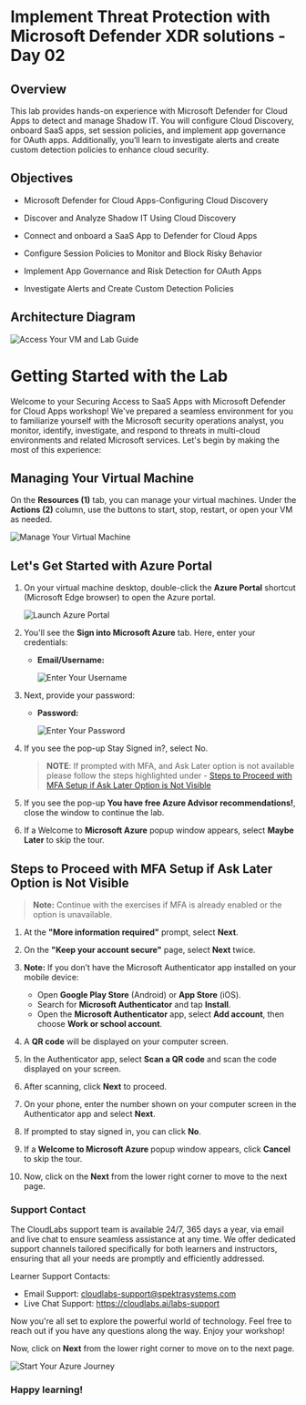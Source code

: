 # Implement Threat Protection with Microsoft Defender XDR solutions - Day 02

## Overview

This lab provides hands-on experience with Microsoft Defender for Cloud Apps to detect and manage Shadow IT. You will configure Cloud Discovery, onboard SaaS apps, set session policies, and implement app governance for OAuth apps. Additionally, you’ll learn to investigate alerts and create custom detection policies to enhance cloud security.

## Objectives

- Microsoft Defender for Cloud Apps-Configuring Cloud Discovery 

- Discover and Analyze Shadow IT Using Cloud Discovery 

- Connect and onboard a SaaS App to Defender for Cloud Apps 

- Configure Session Policies to Monitor and Block Risky Behavior 

- Implement App Governance and Risk Detection for OAuth Apps 

- Investigate Alerts and Create Custom Detection Policies 

## Architecture Diagram

 ![Access Your VM and Lab Guide](./media/arch2.png)

# Getting Started with the Lab
 
Welcome to your Securing Access to SaaS Apps with Microsoft Defender for Cloud Apps workshop! We've prepared a seamless environment for you to familiarize yourself with the Microsoft security operations analyst, you monitor, identify, investigate, and respond to threats in multi-cloud environments and related Microsoft services. Let's begin by making the most of this experience:
 
## Managing Your Virtual Machine
 
On the **Resources (1)** tab, you can manage your virtual machines. Under the **Actions (2)** column, use the buttons to start, stop, restart, or open your VM as needed.  
 
![Manage Your Virtual Machine](./media/cor_gs_r_4.png)

## Let's Get Started with Azure Portal
 
1. On your virtual machine desktop, double-click the **Azure Portal** shortcut (Microsoft Edge browser) to open the Azure portal.
 
    ![Launch Azure Portal](./media/cor_gs_r_2.png)

2. You'll see the **Sign into Microsoft Azure** tab. Here, enter your credentials:
 
   - **Email/Username:** <inject key="AzureAdUserEmail"></inject>
 
     ![Enter Your Username](./media/gst6.png)
 
3. Next, provide your password:
 
   - **Password:** <inject key="AzureAdUserPassword"></inject>
 
     ![Enter Your Password](./media/gst7.png)

1. If you see the pop-up Stay Signed in?, select No.

   > **NOTE**: If prompted with MFA, and Ask Later option is not available please follow the steps highlighted under - [Steps to Proceed with MFA Setup if Ask Later Option is Not Visible](#steps-to-proceed-with-mfa-setup-if-ask-later-option-is-not-visible)

1. If you see the pop-up **You have free Azure Advisor recommendations!**, close the window to continue the lab.

1. If a Welcome to **Microsoft Azure** popup window appears, select **Maybe Later** to skip the tour.

## Steps to Proceed with MFA Setup if Ask Later Option is Not Visible

   > **Note:** Continue with the exercises if MFA is already enabled or the option is unavailable.

1. At the **"More information required"** prompt, select **Next**.

1. On the **"Keep your account secure"** page, select **Next** twice.

1. **Note:** If you don’t have the Microsoft Authenticator app installed on your mobile device:

   - Open **Google Play Store** (Android) or **App Store** (iOS).
   - Search for **Microsoft Authenticator** and tap **Install**.
   - Open the **Microsoft Authenticator** app, select **Add account**, then choose **Work or school account**.

1. A **QR code** will be displayed on your computer screen.

1. In the Authenticator app, select **Scan a QR code** and scan the code displayed on your screen.

1. After scanning, click **Next** to proceed.

1. On your phone, enter the number shown on your computer screen in the Authenticator app and select **Next**.
       
1. If prompted to stay signed in, you can click **No**.

1. If a **Welcome to Microsoft Azure** popup window appears, click **Cancel** to skip the tour.

1. Now, click on the **Next** from the lower right corner to move to the next page.
   
### Support Contact
The CloudLabs support team is available 24/7, 365 days a year, via email and live chat to ensure seamless assistance at any time. We offer dedicated support channels tailored specifically for both learners and instructors, ensuring that all your needs are promptly and efficiently addressed.
 
Learner Support Contacts:
 
- Email Support: cloudlabs-support@spektrasystems.com
- Live Chat Support: https://cloudlabs.ai/labs-support

Now you're all set to explore the powerful world of technology. Feel free to reach out if you have any questions along the way. Enjoy your workshop!

Now, click on **Next** from the lower right corner to move on to the next page.
 
  ![Start Your Azure Journey](./media/gst9.png)

### Happy learning!